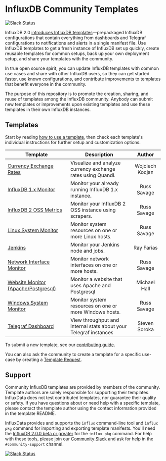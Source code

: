# InfluxDB Community Templates

[![Slack Status](https://img.shields.io/badge/slack-join_chat-white.svg?logo=slack&style=social)](https://www.influxdata.com/slack)

InfluxDB 2.0 [introduces InfluxDB templates](https://www.influxdata.com/blog/introducing-community-influxdb-templates/)&mdash;prepackaged InfluxDB configurations that contain everything from dashboards and Telegraf configurations to notifications and alerts in a single manifest file. Use InfluxDB templates to get a fresh instance of InfluxDB set up quickly, create reusable templates for common setups, back up your own deployment setup, and share your templates with the community.

In true open source spirit, you can update InfluxDB templates with common use cases and share with other InfluxDB users, so they can get started faster, use known configurations, and contribute improvements to templates that benefit everyone in the community.

The purpose of this repository is to promote the creation, sharing, and reuse of templates among the InfluxDB community. Anybody can submit new templates or improvements upon existing templates and use these templates in their own InfluxDB instances.

## Templates

Start by reading [how to use a template](docs/use_a_template.md), then check each template's individual instructions for further setup and customization options.

| Template             | Description | Author |
|----------------------|-------------|:------:|
| [Currency Exchange Rates](currency_exchange_rates/) | Visualize and analyze currency exchange rates using Quandl. | Wojciech Kocjan |
| [InfluxDB 1.x Monitor](monitoring_influxdb_1.x/) | Monitor your already running InfluxDB 1.x instance. | Russ Savage |
| [InfluxDB 2 OSS Metrics](influxdb2_oss_metrics/) | Monitor your InfluxDB 2 OSS instance using scrapers. | Russ Savage |
| [Linux System Monitor](linux_system/) | Monitor system resources on one or more Linux hosts. | Russ Savage |
| [Jenkins](jenkins/) | Monitor your Jenkins node and jobs. | Ray Farias |
| [Network Interface Monitor](network_interface_performance/) | Monitor network interfaces on one or more hosts. | Russ Savage |
| [Website Monitor (Apache/Postgresql)](apache_postgresql/) | Monitor a website that uses Apache and Postgresql | Michael Hall |
| [Windows System Monitor](windows_system/) | Monitor system resources on one or more Windows hosts. | Russ Savage |
| [Telegraf Dashboard](telegraf/) | View throughput and internal stats about your Telegraf instances | Steven Soroka |


To submit a new template, see our [contributing guide](docs/submit_a_template.md).

You can also ask the community to create a template for a specific use-case by creating a [Template Request](https://github.com/influxdata/community-templates/issues/new?template=template-request.md&labels=Template+Request).


## Support

Community InfluxDB templates are provided by members of the community. Template authors are solely responsible for supporting their templates. InfluxData does not test contributed templates, nor guarantee their quality or safety. If you have questions about or need help with a specific template, please contact the template author using the contact information provided in the template README.

InfluxData provides and supports the `influx` command-line tool and `influx pkg` command for importing and exporting template manifests. You'll need the [InfluxDB 2.0.0 beta or greater](https://portal.influxdata.com/downloads/) for the `influx pkg` command. For help with these tools, please join our [Community Slack](https://influxdata.com/slack) and ask for help in the `#community-support` channel.

[![Slack Status](https://img.shields.io/badge/slack-join_chat-white.svg?logo=slack&style=social)](https://www.influxdata.com/slack)
